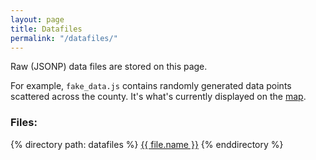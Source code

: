 ```yaml
---
layout: page
title: Datafiles
permalink: "/datafiles/"
---
```


Raw (JSONP) data files are stored on this page.

For example, `fake_data.js` contains randomly generated data points scattered across the county. 
It's what's currently displayed on the [map](../map).

### Files:
{% directory path: datafiles %}
  <a href="..{{ file.url }}" >{{ file.name }}</a>
{% enddirectory %}
